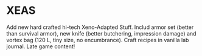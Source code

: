 # XEAS
Add new hard crafted hi-tech Xeno-Adapted Stuff. Includ armor set (better than survival armor), new knife (better butchering, impression damage) and vortex bag (120 L, tiny size, no encumbrance). Craft recipes in vanilla lab journal. Late game content!
